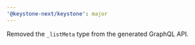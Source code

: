 ```yaml
---
'@keystone-next/keystone': major
---
```


Removed the `_listMeta` type from the generated GraphQL API.
